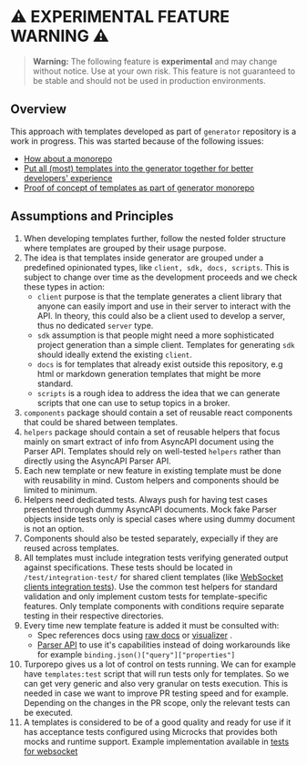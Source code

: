 # ⚠️ **EXPERIMENTAL FEATURE WARNING** ⚠️

> **Warning:** The following feature is **experimental** and may change without notice. Use at your own risk. This feature is not guaranteed to be stable and should not be used in production environments.


## Overview

This approach with templates developed as part of `generator` repository is a work in progress. This was started because of the following issues:
- [How about a monorepo](https://github.com/asyncapi/generator/issues/1044)
- [Put all (most) templates into the generator together for better developers' experience](https://github.com/asyncapi/generator/issues/1249)
- [Proof of concept of templates as part of generator monorepo](https://github.com/asyncapi/generator/issues/1269)

## Assumptions and Principles

1. When developing templates further, follow the nested folder structure where templates are grouped by their usage purpose. 
2. The idea is that templates inside generator are grouped under a predefined opinionated types, like `client, sdk, docs, scripts`. This is subject to change over time as the development proceeds and we check these types in action:
    - `client` purpose is that the template generates a client library that anyone can easily import and use in their server to interact with the API. In theory, this could also be a client used to develop a server, thus no dedicated `server` type.
    - `sdk` assumption is that people might need a more sophisticated project generation than a simple client. Templates for generating `sdk` should ideally extend the existing `client`.
    - `docs` is for templates that already exist outside this repository, e.g html or markdown generation templates that might be more standard.
    - `scripts` is a rough idea to address the idea that we can generate scripts that one can use to setup topics in a broker.
3. `components` package should contain a set of reusable react components that could be shared between templates.
4. `helpers` package should contain a set of reusable helpers that focus mainly on smart extract of info from AsyncAPI document using the Parser API. Templates should rely on well-tested `helpers` rather than directly using the AsyncAPI Parser API.
5. Each new template or new feature in existing template must be done with reusability in mind. Custom helpers and components should be limited to minimum.
6. Helpers need dedicated tests. Always push for having test cases presented through dummy AsyncAPI documents. Mock fake Parser objects inside tests only is special cases where using dummy document is not an option.
7. Components should also be tested separately, expecially if they are reused across templates.
8. All templates must include integration tests verifying generated output against specifications. These tests should be located in `/test/integration-test/` for shared client templates (like [WebSocket clients integration tests]((https://github.com/asyncapi/generator/tree/master/packages/templates/clients/websocket/test/integration-test))). Use the common test helpers for standard validation and only implement custom tests for template-specific features. Only template components with conditions require separate testing in their respective directories.
9. Every time new template feature is added it must be consulted with:
   - Spec references docs using [raw docs](https://www.asyncapi.com/docs/reference/specification/v3.0.0) or [visualizer](https://www.asyncapi.com/docs/reference/specification/v3.0.0-explorer) .
   - [Parser API](https://github.com/asyncapi/parser-api/blob/master/docs/api.md) to use it's capabilities instead of doing workarounds like for example `binding.json()["query"]["properties"]`
10. Turporepo gives us a lot of control on tests running. We can for example have `templates:test` script that will run tests only for templates. So we can get very generic and also very granular on tests execution. This is needed in case we want to improve PR testing speed and for example. Depending on the changes in the PR scope, only the relevant tests can be executed.
11. A templates is considered to be of a good quality and ready for use if it has acceptance tests configured using Microcks that provides both mocks and runtime support. Example implementation available in [tests for websocket](/packages/templates/clients/websocket/test)


